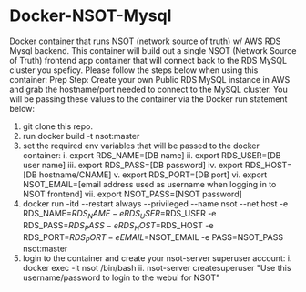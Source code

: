 # Docker-NSOT-Mysql
Docker container that runs NSOT (network source of truth) w/ AWS RDS Mysql backend. This container will build out a single  NSOT (Network Source of Truth) frontend app container that will connect back to the RDS MySQL cluster you speficy. Please follow the steps below when using this container: Prep Step: Create your own Public RDS MySQL instance in AWS and grab the hostname/port needed to connect to the MySQL cluster. You will be passing these values to the container via the Docker run statement below:
1. git clone this repo.
2. run docker build -t nsot:master
3. set the required env variables that will be passed to the docker container:
   i.   export RDS_NAME=[DB name]
   ii.  export RDS_USER=[DB user name]
   iii. export RDS_PASS=[DB password]
   iv.  export RDS_HOST=[DB hostname/CNAME]
   v.   export RDS_PORT=[DB port]
   vi.  export NSOT_EMAIL=[email address used as username when logging in to NSOT frontend]
   vii. export NSOT_PASS=[NSOT password] 
4. docker run -itd --restart always --privileged  --name nsot --net host -e RDS_NAME=$RDS_NAME -e RDS_USER=$RDS_USER -e RDS_PASS=$RDS_PASS -e RDS_HOST=$RDS_HOST -e RDS_PORT=$RDS_PORT -e EMAIL=$NSOT_EMAIL -e PASS=NSOT_PASS nsot:master
5. login to the container and create your nsot-server superuser account:
   i. docker exec -it nsot /bin/bash
   ii. nsot-server createsuperuser "Use this username/password to login to the webui for NSOT"
